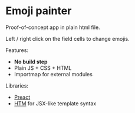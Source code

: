 # Emoji painter

Proof-of-concept app in plain html file.

Left / right click on the field cells to change emojis.

Features:
- **No build step**
- Plain JS + CSS + HTML
- Importmap for external modules

Libraries:
- [Preact](https://preactjs.com/)
- [HTM](https://github.com/developit/htm) for JSX-like template syntax



